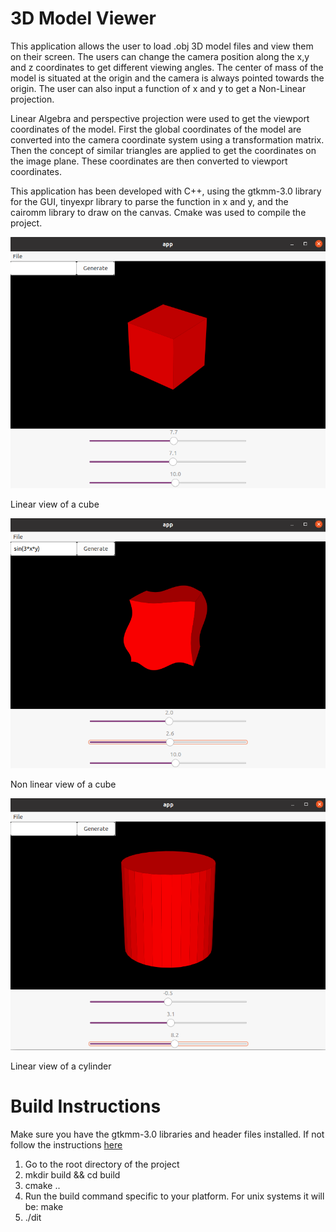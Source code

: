 # 3D Model Viewer

This application allows the user to load .obj 3D model files and view them on their screen. The users can change the camera position along the x,y
 and z coordinates to get different viewing angles. The center of mass of the model is situated at the origin and the camera is always pointed towards 
 the origin. The user can also input a function of x and y to get a Non-Linear projection. 
 
 Linear Algebra and perspective projection were used to get the viewport coordinates of the model. First the global coordinates of the model are 
 converted into the camera coordinate system using a transformation matrix. Then the concept of similar triangles are applied to get the coordinates on the image plane. These coordinates are then converted to viewport coordinates.
 
 This application has been developed with C++, using the gtkmm-3.0 library for the GUI, tinyexpr library to parse the function in x and y, and the 
 cairomm library to draw on the canvas. Cmake was used to compile the project.
 
 ![linear view](https://raw.githubusercontent.com/ayugupt/3D_ComputerGraphics/master/images/linear.png)
 
 Linear view of a cube
 
 ![non_linear_view](https://raw.githubusercontent.com/ayugupt/3D_ComputerGraphics/master/images/non_linear.png)
 
 Non linear view of a cube
 
 ![cylinder](https://raw.githubusercontent.com/ayugupt/3D_ComputerGraphics/master/images/cylinder.png)
 
 Linear view of a cylinder
 
 # Build Instructions

Make sure you have the gtkmm-3.0 libraries and header files installed. If not follow the instructions [here](https://www.gtkmm.org/en/download.html) 

1. Go to the root directory of the project
2. mkdir build && cd build
3. cmake ..
4. Run the build command specific to your platform. For unix systems it will be: make
5. ./dit
